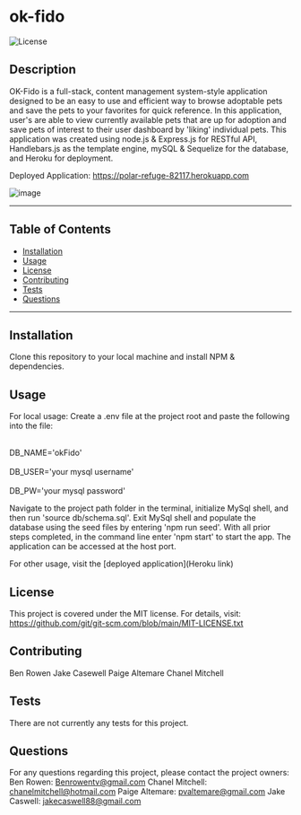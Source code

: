 # ok-fido

  ![License](https://img.shields.io/badge/license-MIT-blue)
  
  ## Description
  OK-Fido is a full-stack, content management system-style application designed to be an easy to use and efficient way to browse adoptable pets and save  the pets to your favorites for quick reference. In this application, user's are able to view currently available pets that are up for adoption and save pets of interest to their user dashboard by 'liking' individual pets. This application was created using node.js & Express.js for RESTful API, Handlebars.js as the template engine, mySQL & Sequelize for the database, and Heroku for deployment.

  Deployed Application: https://polar-refuge-82117.herokuapp.com

  ![image](https://user-images.githubusercontent.com/86697117/144913719-17a0804e-a735-4d39-b5f8-e734004ad0f0.png)

  ***************************************************************
  ## Table of Contents
* [Installation](#installation)
* [Usage](#usage)
* [License](#license)
* [Contributing](#contributing)
* [Tests](#tests)
* [Questions](#questions)
***************************************************************
## Installation
Clone this repository to your local machine and install NPM & dependencies. 

## Usage
For local usage:
Create a .env file at the project root and paste the following into the file: 

<br>DB_NAME='okFido'<br>
<br>DB_USER='your mysql username'<br>
<br>DB_PW='your mysql password'<br>

Navigate to the project path folder in the terminal, initialize MySql shell, and then run 'source db/schema.sql'. Exit MySql shell and populate the database using the seed files by entering 'npm run seed'. With all prior steps completed, in the command line enter 'npm start' to start the app. The application can be accessed at the host port.

For other usage, visit the [deployed application](Heroku link)
  
## License
  This project is covered under the MIT license. 
      For details, visit: https://github.com/git/git-scm.com/blob/main/MIT-LICENSE.txt
  
## Contributing
  Ben Rowen
  Jake Casewell
  Paige Altemare
  Chanel Mitchell

## Tests
  There are not currently any tests for this project.

## Questions
  For any questions regarding this project, please contact the project owners:
  Ben Rowen: Benrowentv@gmail.com
  Chanel Mitchell: chanelmitchell@hotmail.com
  Paige Altemare: pvaltemare@gmail.com
  Jake Caswell: jakecaswell88@gmail.com

